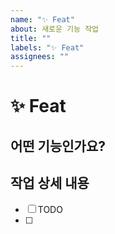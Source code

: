 ```yaml
---
name: "✨ Feat"
about: 새로운 기능 작업
title: ""
labels: "✨ Feat"
assignees: ""
---
```


# ✨ Feat

## 어떤 기능인가요?

## 작업 상세 내용

- [ ] TODO
- [ ]
